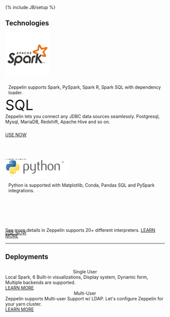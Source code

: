 <!--
Licensed under the Apache License, Version 2.0 (the "License");
you may not use this file except in compliance with the License.
You may obtain a copy of the License at

http://www.apache.org/licenses/LICENSE-2.0

Unless required by applicable law or agreed to in writing, software
distributed under the License is distributed on an "AS IS" BASIS,
WITHOUT WARRANTIES OR CONDITIONS OF ANY KIND, either express or implied.
See the License for the specific language governing permissions and
limitations under the License.
-->
{% include JB/setup %}
<div class="tech_deploy">
  <div class="container">
    <h2>Technologies</h2>
    <div class="border row">
      <div class="border col-md-4 col-sm-4" style="height:200px;">
        <div class="panel-content">
          <label class="_default-text" style="margin-top: 20px;">
            <img src="./assets/themes/zeppelin/img/spark_logo.jpg" width="140px">
          </label>
          <label class="_hover-text">
            <div style="min-height:140px; padding: 20px 10px 10px 10px;">
              Zeppelin supports Spark, PySpark, Spark R, Spark SQL with dependency loader.
            </div>
            <a href="/docs/latest/interpreter/spark.html" class="panel-button">USE NOW <span class="glyphicon glyphicon-chevron-right"></span></a>
          </label>                     
        </div>
      </div>
      <div class="border col-md-4 col-sm-4" style="height:200px;">
        <div class="panel-content">
          <label class="_default-text" style="font-size:45px;">SQL</label>
          <label class="_hover-text">
            <div style="min-height:140px;">
              Zeppelin lets you connect any JDBC data sources seamlessly. Postgresql, Mysql, MariaDB, Redshift, Apache Hive and so on.
            </div>
            <a href="/docs/latest/interpreter/jdbc.html" class="panel-button">USE NOW <span class="glyphicon glyphicon-chevron-right"></span></a>
          </label>
        </div>
      </div>
      <div class="border col-md-4 col-sm-4" style="height:200px;">
        <div class="panel-content">
          <label class="_default-text" style="margin-top:75px;">
            <img src="./assets/themes/zeppelin/img/python-logo-generic.svg" width="200px">
          </label>
          <label class="_hover-text">
            <div style="min-height:140px; padding: 10px;">
              Python is supported with Matplotlib, Conda, Pandas SQL and PySpark integrations.
            </div>
            <a href="/docs/latest/interpreter/python.html" class="panel-button">USE NOW <span class="glyphicon glyphicon-chevron-right"></span></a>
          </label>
        </div>
      </div>
    </div>
    <div class="col-md-12 col-sm-12 col-xs-12 text-center">
      <p class="bottom-text">
        See more details in Zeppelin supports 20+ different interpreters.
        <a href="/supported_interpreters.html">LEARN MORE <span class="glyphicon glyphicon-chevron-right" style="font-size:15px;"></span></a>
      </p>
    </div>    
    <hr />
    <div class="border row">
      <h2 style="padding-bottom: 8px;">Deployments</h2>
      <div class="border col-md-6 col-sm-6">
        <div class="panel-content-user">
          <label style="width: 100%;">
            <div style="position:relative;width:100%;text-align:center;">
              <span class="user-icon fa fa-user"></span>
              <span class="title-text">Single User</span>
            </div>
          </label>
          <label class="content-text">
            Local Spark, 6 Built-in visualizations, Display system, Dynamic form, Multiple backends are supported.<br/>
            <a href="/docs/latest/quickstart/install.html" class="user-button">LEARN MORE</a>
          </label>
        </div>
      </div>
      <div class="border col-md-6 col-sm-6">
        <div class="panel-content-user">
          <label style="width: 100%;">
            <div style="position:relative;width:100%;text-align:center;">
              <span class="user-icon fa fa-users"></span>
              <span class="title-text">Multi-User</span>
            </div>
          </label>
          <label class="content-text">
            Zeppelin supports Multi-user Support w/ LDAP. Let's configure Zeppelin for your yarn cluster.<br/>
            <a href="/docs/latest/setup/security/shiro_authentication.html" class="user-button">LEARN MORE</a>
          </label>                 
        </div>
      </div>
    </div>
  </div>
</div>
